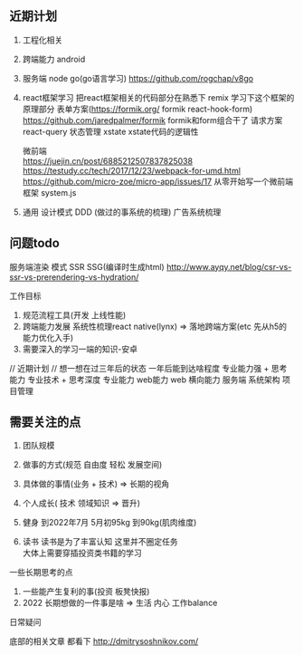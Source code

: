 ## 近期计划
1. 工程化相关 
2. 跨端能力
   android
3. 服务端
    node 
    go(go语言学习)  https://github.com/rogchap/v8go
4. react框架学习
   把react框架相关的代码部分在熟悉下
   remix 学习下这个框架的原理部分
   表单方案(https://formik.org/ formik react-hook-form)
   https://github.com/jaredpalmer/formik  formik和form组合干了
   请求方案
   react-query
   状态管理
   xstate  xstate代码的逻辑性

   微前端  
   https://juejin.cn/post/6885212507837825038
   https://testudy.cc/tech/2017/12/23/webpack-for-umd.html
   https://github.com/micro-zoe/micro-app/issues/17 从零开始写一个微前端框架
   system.js
5. 通用 
   设计模式
   DDD
   (做过的事系统的梳理)
   广告系统梳理

## 问题todo
服务端渲染 模式 SSR   SSG(编译时生成html) 
http://www.ayqy.net/blog/csr-vs-ssr-vs-prerendering-vs-hydration/


工作目标
1. 规范流程工具(开发 上线性能)
2. 跨端能力发展  系统性梳理react native(lynx) => 落地跨端方案(etc  先从h5的能力优化入手)
3. 需要深入的学习一端的知识-安卓


// 近期计划
// 想一想在过三年后的状态
一年后能到达啥程度 专业能力强 + 思考能力
专业技术 + 思考深度
专业能力 
web能力  web
横向能力  服务端 系统架构  项目管理


## 需要关注的点

1. 团队规模
2. 做事的方式(规范 自由度 轻松 发展空间)
3. 具体做的事情(业务 + 技术) => 长期的视角
4. 个人成长( 技术 领域知识  => 晋升) 

1. 健身
到2022年7月  5月初95kg  到90kg(肌肉维度) 
2. 读书
读书是为了丰富认知 这里并不圈定任务  
大体上需要穿插投资类书籍的学习


一些长期思考的点
1. 一些能产生复利的事(投资 板凳快报) 
2. 2022 长期想做的一件事是啥  =>  生活 内心  工作balance

日常疑问

底部的相关文章 都看下 http://dmitrysoshnikov.com/ 
   










































































